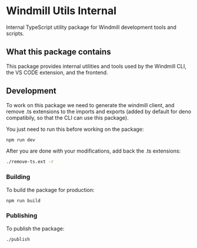 # Windmill Utils Internal

Internal TypeScript utility package for Windmill development tools and scripts.

## What this package contains

This package provides internal utilities and tools used by the Windmill CLI, the VS CODE extension, and the frontend.

## Development

To work on this package we need to generate the windmill client, and remove .ts extensions to the imports and exports (added by default for deno compatibily, so that the CLI can use this package).

You just need to run this before working on the package:

```bash
npm run dev
```

After you are done with your modifications, add back the .ts extensions:

```bash
./remove-ts.ext -r
```

### Building

To build the package for production:

```bash
npm run build
```

### Publishing

To publish the package:

```bash
./publish
```